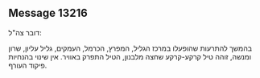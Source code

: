 ## Message 13216

דובר צה"ל:

בהמשך להתרעות שהופעלו במרכז הגליל, המפרץ, הכרמל, העמקים, גליל עליון, שרון ומנשה, זוהה טיל קרקע-קרקע שחצה מלבנון, הטיל התפרק באוויר.
אין שינוי בהנחיות פיקוד העורף.

